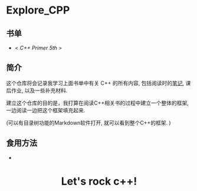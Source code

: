 # Explore_CPP

## 书单

- < *C++ Primer 5th* >

## 简介

这个仓库将会记录我学习上面书单中有关 C++ 的所有内容, 包括阅读时的[笔记](./Notes.md), 课后作业, 以及一些补充材料. 

建立这个仓库的目的是，我打算在阅读C++相关书的过程中建立一个整体的框架, 一边阅读一边把这个框架填充起来. 

(可以有目录树功能的Markdown软件打开, 就可以看到整个C++的框架. )

## 食用方法

- 

<center><h1>Let's rock c++!</h1></center>